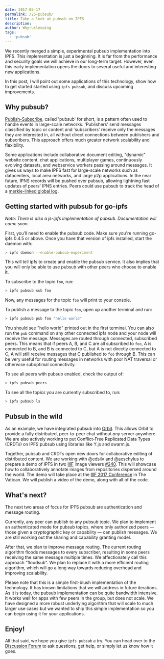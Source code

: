 ```yaml
---
date: 2017-05-17
permalink: /25-pubsub/
title: Take a look at pubsub on IPFS
description:
author: Whyrusleeping
tags:
  - 'pubsub'
---
```


We recently merged a simple, experimental pubsub implementation into IPFS. This implementation is just a beginning. It is far from the performance and security goals we will achieve in our long-term target. However, even this early implementation opens the doors to several useful and interesting new applications.

In this post, I will point out some applications of this technology, show how to get started started using `ipfs pubsub`, and discuss upcoming improvements.

## Why pubsub?

[Publish-Subscribe](https://en.wikipedia.org/wiki/Publish%E2%80%93subscribe_pattern), called 'pubsub' for short, is a pattern often used to handle events in large-scale networks. 'Publishers' send messages classified by topic or content and 'subscribers' receive only the messages they are interested in, all without direct connections between publishers and subscribers. This approach offers much greater network scalability and flexibility.

Some applications include collaborative document editing, "dynamic" website content, chat applications, multiplayer games, continuously evolving datasets, and webservice workers passing around messages. It gives us ways to make IPFS fast for large-scale networks such as datacenters, local area networks, and large p2p applications. In the near future, IPNS records will be pushed over pubsub, allowing lightning fast updates of peers' IPNS entries. Peers could use pubsub to track the head of a [merkle-linked global log](https://en.wikipedia.org/wiki/Blockchain).

## Getting started with pubsub for go-ipfs

_Note: There is also a js-ipfs implementation of pubsub. Documentation will come soon._

First, you'll need to enable the pubsub code. Make sure you're running go-ipfs 0.4.5 or above. Once you have that version of ipfs installed, start the daemon with:

```sh
> ipfs daemon --enable-pubsub-experiment
```

This will tell ipfs to create and enable the pubsub service. It also implies that you will only be able to use pubsub with other peers who choose to enable it.

To subscribe to the topic `foo`, run:

```sh
> ipfs pubsub sub foo
```

Now, any messages for the topic `foo` will print to your console.

To publish a message to the topic `foo`, open up another terminal and run:

```sh
> ipfs pubsub pub foo "hello world"
```

You should see "hello world" printed out in the first terminal. You can also run the `pub` command on any other connected ipfs node and your node will receive the message. Messages are routed through connected, subscribed peers. This means that if peers A, B, and C are all subscribed to `foo`, A is connected to B, and B is connected to C, but A is not directly connected to C, A will still receive messages that C published to `foo` through B. This can be very useful for routing messages in networks with poor NAT traversal or otherwise suboptimal connectivity.

To see all peers with pubsub enabled, check the output of:

```sh
> ipfs pubsub peers
```

To see all the topics you are currently subscribed to, run:

```sh
> ipfs pubsub ls
```

## Pubsub in the wild

As an example, we have integrated pubsub into [Orbit](https://github.com/orbitdb/orbit). This allows Orbit to provide a fully distributed, peer-to-peer chat without _any_ server anywhere. We are also actively working to put Conflict-Free Replicated Data Types (CRDTs) on IPFS pubsub using libraries like Y.js and swarm.js.

Together, pubsub and CRDTs open new doors for collaborative editing of distributed content. We are working with [@edsilv](https://github.com/edsilv) and [@aeschylus](https://github.com/aeschylus) to prepare a demo of IPFS in two [IIIF](http://iiif.io/about/) image viewers [#240](https://github.com/ipfs/notes/issues/240). This will showcase how to collaboratively annotate images from repositories dispersed around the world. The demo will take place at the [IIIF 2017 Conference](https://2017iiifconferencethevatican.sched.com/event/AChW/presentation-interoperable-peer-to-peer-research-with-iiif-and-ipfs-room-5.0) in The Vatican. We will publish a video of the demo, along with all of the code.

## What's next?

The next two areas of focus for IPFS pubsub are authentication and message routing.

Currently, any peer can publish to any pubsub topic. We plan to implement an authenticated mode for pubsub topics, where only authorized peers — those given a cryptographic key or capability — can publish messages. We are still working out the sharing and capability granting model.

After that, we plan to improve message routing. The current routing algorithm floods messages to every subscriber, resulting in some peers receiving the same message multiple times. We affectionately call this approach "floodsub". We plan to replace it with a more efficient routing algorithm, which will go a long way towards reducing overhead and improving scalability.

Please note that this is a simple first-blush implementation of the technology. It has known limitations that we will address in future iterations. As it is today, the pubsub implementation can be quite bandwidth intensive. It works well for apps with few peers in the group, but does not scale. We have designed a more robust underlying algorithm that will scale to much larger use cases but we wanted to ship this simple implementation so you can begin using it for your applications.

## Enjoy!

All that said, we hope you give `ipfs pubsub` a try. You can head over to the [Discussion Forum](https://discuss.ipfs.tech/categories) to ask questions, get help, or simply let us know how it goes.
